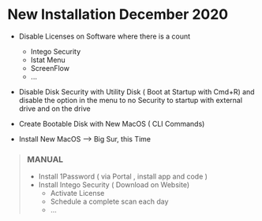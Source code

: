 # New Installation December 2020

* Disable Licenses on Software where there is a count
  * Intego Security
  * Istat Menu
  * ScreenFlow
  * ...
* Disable Disk Security with Utility Disk ( Boot at Startup with Cmd+R) and disable the option in the menu to no Security to startup with external drive and on the drive

* Create Bootable Disk with New MacOS ( CLI Commands)

* Install New MacOS --> Big Sur, this Time

> ### MANUAL 
> * Install 1Password ( via Portal , install app and code )
> * Install Intego Security ( Download on Website)
>   * Activate License
>   * Schedule a complete scan each day
>   * ...

